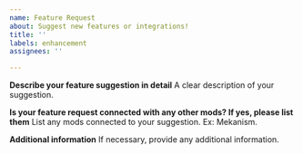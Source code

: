 ```yaml
---
name: Feature Request
about: Suggest new features or integrations!
title: ''
labels: enhancement
assignees: ''

---
```


**Describe your feature suggestion in detail**
A clear description of your suggestion.

**Is your feature request connected with any other mods? If yes, please list them**
List any mods connected to your suggestion. Ex: Mekanism.

**Additional information**
If necessary, provide any additional information.